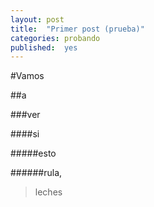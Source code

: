 ```yaml
---
layout: post
title:  "Primer post (prueba)"
categories: probando
published:  yes
---
```

#Vamos

##a

###ver

####si

#####esto

######rula,

>leches
